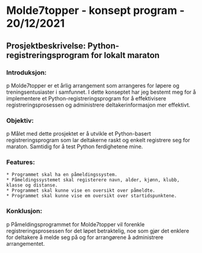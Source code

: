 # Molde7topper - konsept program - 20/12/2021

## Prosjektbeskrivelse: Python-registreringsprogram for lokalt maraton

### Introduksjon:
p Molde7topper er et årlig arrangement som arrangeres for løpere og treningsentusiaster i samfunnet. I dette konseptet har jeg bestemt meg for å implementere et Python-registreringsprogram for å effektivisere registreringsprosessen og administrere deltakerinformasjon mer effektivt.

### Objektiv:
p Målet med dette prosjektet er å utvikle et Python-basert registreringsprogram som lar deltakerne raskt og enkelt registrere seg for maraton. Samtidig for å test Python ferdighetene mine.

### Features:

    * Programmet skal ha en påmeldingssystem.
    * Påmeldingssystemet skal registerere navn, alder, kjønn, klubb, klasse og distanse.
    * Programmet skal kunne vise en oversikt over påmeldte.
    * Programmet skal kunne vise em oversikt over startidspunktene.

### Konklusjon:
p Påmeldingsprogrammet for Molde7topper vil forenkle registreringsprosessen for det løpet betraktelig, noe som gjør det enklere for deltakere å melde seg på og for arrangørene å administrere arrangementet.
